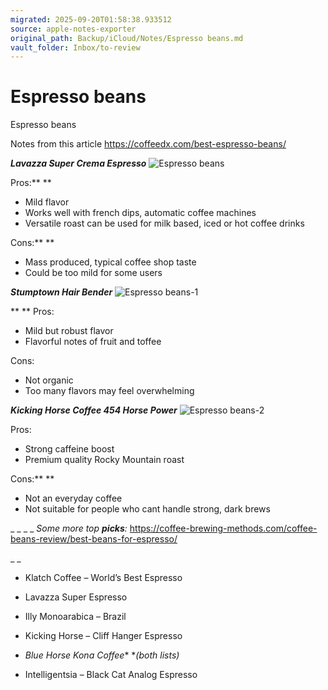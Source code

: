 ```yaml
---
migrated: 2025-09-20T01:58:38.933512
source: apple-notes-exporter
original_path: Backup/iCloud/Notes/Espresso beans.md
vault_folder: Inbox/to-review
---
```

# Espresso beans

Espresso beans 

Notes from this article
https://coffeedx.com/best-espresso-beans/

**_Lavazza Super Crema Espresso_**
![Espresso beans](images/Espresso%20beans.jpeg)

Pros:**
**
* Mild flavor
* Works well with french dips, automatic coffee machines
* Versatile roast can be used for milk based, iced or hot coffee drinks

Cons:**
**
* Mass produced, typical coffee shop taste
* Could be too mild for some users

**_Stumptown Hair Bender_**
![Espresso beans-1](images/Espresso%20beans-1.jpeg)

**
**
Pros:
* Mild but robust flavor
* Flavorful notes of fruit and toffee

Cons:
* Not organic
* Too many flavors may feel overwhelming

**_Kicking Horse Coffee 454 Horse Power_**
![Espresso beans-2](images/Espresso%20beans-2.jpeg)

Pros:
* Strong caffeine boost
* Premium quality Rocky Mountain roast

Cons:**
**
* Not an everyday coffee
* Not suitable for people who cant handle strong, dark brews

_
_
_
_
_Some more top __picks__:_
https://coffee-brewing-methods.com/coffee-beans-review/best-beans-for-espresso/

_
_
* Klatch Coffee – World’s Best Espresso
* Lavazza Super Espresso
* Illy Monoarabica – Brazil
* Kicking Horse – Cliff Hanger Espresso
* *Blue Horse Kona Coffee** **(both lists)*

* Intelligentsia – Black Cat Analog Espresso

